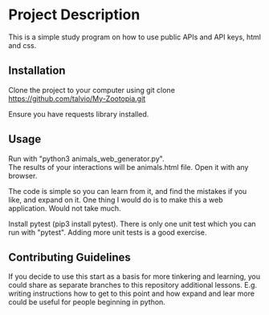 # Project Description

This is a simple study program on how to use public APIs and API keys, html and css. 

## Installation

Clone the project to your computer using
git clone https://github.com/talvio/My-Zootopia.git

Ensure you have requests library installed. 

## Usage

Run with "python3 animals_web_generator.py".  
The results of your interactions will be animals.html file. Open it with any browser. 

The code is simple so you can learn from it, and find the mistakes if you like, and expand on it. 
One thing I would do is to make this a web application. Would not take much. 

Install pytest (pip3 install pytest). There is only one unit test which you can run with "pytest".
Adding more unit tests is a good exercise. 

## Contributing Guidelines

If you decide to use this start as a basis for more tinkering and learning, you could share as separate 
branches to this repository additional lessons. E.g. writing instructions how to get to this point
and how expand and lear more could be useful for people beginning in python. 

